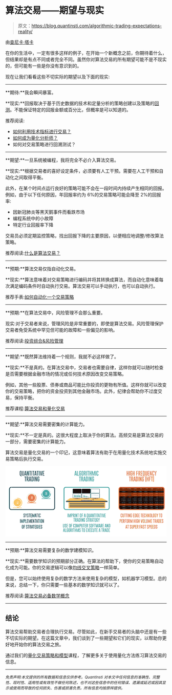 # 算法交易——期望与现实

> 原文：<https://blog.quantinsti.com/algorithmic-trading-expectations-reality/>

由[查尼卡·塔卡](https://www.linkedin.com/in/chainika-bahl-thakar-b32971155/)

在你的生活中，一定有很多这样的例子，在开始一个新概念之前，你期待着什么，但结果却是有点不同或者完全不同。虽然你对算法交易的所有期望可能不是不现实的，但可能有一些是你没有意识到的。

现在让我们看看这些不切实际的期望以及下面的现实:

* * *

**期待:**我会瞬间暴富。

**现实:**回报取决于基于历史数据的技术和定量分析的策略创建以及策略的[回测](/backtesting/)。不能保证特定的回报金额或百分比，但概率是可以知道的。

推荐阅读:

*   [如何利用技术指标进行交易？](/technical-indicators-trading/)
*   [如何成为量化分析师？](/quantitative-analyst/)
*   如何对交易策略进行回溯测试？

* * *

**期望:**一旦系统被编程，我将完全不必介入算法交易。

**现实:**根据交易者的喜好设定条件，必须要有人工干预。需要在人工干预和自动化之间取得平衡。

此外，在某个时间点运行良好的策略可能不会在一段时间内持续产生相同的回报。例如，由于以下任何原因，年回报率约为 6%的交易策略可能会降至 2%的回报率:

*   因新冠肺炎等黑天鹅事件而看跌市场
*   编程系统中的小故障
*   特定行业回报率下降

交易员必须定期监控策略，找出回报下降的主要原因，以便相应地调整/修改算法策略。

推荐阅读:[什么是算法交易？](/algorithmic-trading/)

* * *

**预期:**算法交易仅指自动化交易。

**现实:**算法意味着对交易策略进行编码并将其转换成算法，而自动化意味着每次满足编码条件时自动执行交易。算法交易可以手动执行，也可以自动执行。

推荐手表:[如何自动化一个交易策略](/automate-trading-strategy-webinar-9-september-2021/)

* * *

**预期:**在算法交易中，风险管理不会那么重要。

现实:对于交易者来说，管理风险是非常重要的，即使是算法交易。风险管理保护交易者免受系统中罕见但可能的故障和一些偏见的影响。

推荐阅读:[投资组合&风险管理](/tag/portfolio-risk-management/)

* * *

**期望:**既然算法维持着一个规则，我就不必这样做了。

**现实:**不是真的。在算法交易中，交易者也需要自律，这样你就可以随时检查是否需要根据金融市场的情况或任何技术原因改变交易策略。

例如，其他一些股票、债券或商品可能比你投资的更物有所值。这样你就可以改变你的交易策略，把你的资金投资到其他金融市场。此外，纪律会帮助你不过度交易，保持平衡。

推荐课程:[算法交易和量化交易](https://quantra.quantinsti.com/courses)

* * *

**期望:**算法交易需要密集的计算能力。

**现实:**不一定是真的。这很大程度上取决于你的算法。高频交易是算法交易的一部分，需要密集的计算能力。

算法交易是量化交易的一个印记，这意味着算法有助于在用量化技术系统地实施交易策略后执行交易。

![quantitative trading algorithmic trading high frequency trading image](img/71aca691034d2397c663293d7884a274.png)

* * *

**预期:**算法交易需要复杂的数学建模知识。

**现实:**需要数学知识的预期部分正确。在算法的帮助下，使你的交易策略自动化成为可能。你的交易逻辑可以像[均线交叉策略](/moving-average-trading-strategies/)一样简单。

但是，您可以始终使用复杂的数学方法来使用复杂的模型，如机器学习模型。总的来说，总结一下，你只需要一些基本的数学知识就可以了。

推荐阅读:[算法交易必备数学概念](/algorithmic-trading-maths/)

* * *

## 结论

算法交易帮助交易者合理执行交易。尽管如此，在新手交易者的头脑中还是有一些不切实际的期望。在这篇文章中，我们谈到了一些期望和它们的现实，以帮助你更好地开始你的算法交易之旅。

通过我们的[量化交易策略和模型](https://quantra.quantinsti.com/course/quantitative-trading-strategies-models)课程，了解更多关于使用量化方法练习算法交易的信息。

* * *

*<small>免责声明:本文提供的所有数据和信息仅供参考。QuantInsti 对本文中任何信息的准确性、完整性、现时性、适用性或有效性不做任何陈述，也不对这些信息中的任何错误、遗漏或延迟或因其显示或使用而导致的任何损失、伤害或损害负责。所有信息均按原样提供。</small>*